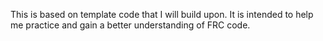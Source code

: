 This is based on template code that I will build upon. It is intended to help me practice and gain a better understanding of FRC code.
